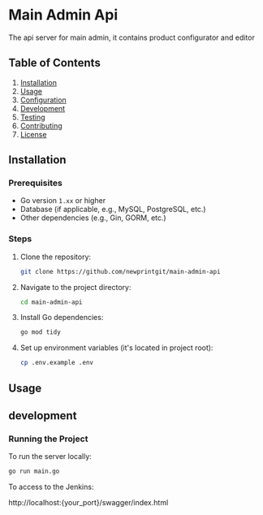 # Main Admin Api

The api server for main admin, it contains product configurator and editor

## Table of Contents
1. [Installation](#installation)
2. [Usage](#usage)
3. [Configuration](#configuration)
4. [Development](#development)
5. [Testing](#testing)
6. [Contributing](#contributing)
7. [License](#license)

## Installation

### Prerequisites
- Go version `1.xx` or higher
- Database (if applicable, e.g., MySQL, PostgreSQL, etc.)
- Other dependencies (e.g., Gin, GORM, etc.)

### Steps
1. Clone the repository:
    ```bash
    git clone https://github.com/newprintgit/main-admin-api
    ```
2. Navigate to the project directory:
    ```bash
    cd main-admin-api
    ```
3. Install Go dependencies:
    ```bash
    go mod tidy
    ```
4. Set up environment variables (it's located in project root):
    ```bash
    cp .env.example .env
    ```

## Usage

## development

### Running the Project
To run the server locally:
```bash
go run main.go
```

To access to the Jenkins:

http://localhost:{your_port}/swagger/index.html

